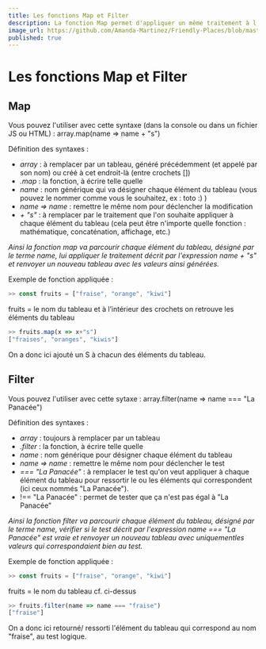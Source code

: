 ```yaml
---
title: Les fonctions Map et Filter
description: La fonction Map permet d'appliquer un même traitement à l'ensemble des données d'un tableau et Filter permet de filtrer ces données.
image_url: https://github.com/Amanda-Martinez/Friendly-Places/blob/master/fiches/img/map-filter.jpg?raw=true
published: true
---
```

# Les fonctions Map et Filter

## Map
Vous pouvez l'utiliser avec cette syntaxe (dans la console ou dans un fichier JS ou HTML) : 
array.map(name => name + "s")

Définition des syntaxes : 
- _array_ : à remplacer par un tableau, généré précédemment (et appelé par son nom) ou créé à cet endroit-là (entre crochets [])
- _.map_ : la fonction, à écrire telle quelle
- _name_ : nom générique qui va désigner chaque élément du tableau (vous pouvez le nommer comme vous le souhaitez, ex : toto :) )
- _name => name_ : remettre le même nom pour déclencher la modification 
- _+ "s"_ : à remplacer par le traitement que l'on souhaite appliquer à chaque élément du tableau (cela peut être n'importe quelle fonction : mathématique, concaténation, affichage, etc.)

*Ainsi la fonction _map_ va parcourir chaque élément du tableau, désigné par le terme _name_, lui appliquer le traitement décrit par l'expression _name + "s"_ et renvoyer un nouveau tableau avec les valeurs ainsi générées.*

Exemple de fonction appliquée : 
```javascript
>> const fruits = ["fraise", "orange", "kiwi"]
```
fruits = le nom du tableau et à l’intérieur des crochets on retrouve les éléments du tableau

```javascript
>> fruits.map(x => x+"s")
["fraises", "oranges", "kiwis"]
```

On a donc ici ajouté un S à chacun des éléments du tableau.

## Filter
Vous pouvez l'utiliser avec cette sytaxe : 
array.filter(name => name === "La Panacée")

Définition des syntaxes : 
- _array_ : toujours à remplacer par un tableau
- _.filter_ : la fonction, à écrire telle quelle
- _name_ : nom générique pour désigner chaque élément du tableau
- _name => name_ : remettre le même nom pour déclencher le test 
- _=== "La Panacée"_ : à remplacer le test qu'on veut appliquer à chaque élément du tableau pour ressortir le ou les éléments qui correspondent (ici ceux nommés "La Panacée"). 
- !== "La Panacée" : permet de tester que ça n'est pas égal à "La Panacée"

*Ainsi la fonction _filter_ va parcourir chaque élément du tableau, désigné par le terme _name_, vérifier si le test décrit par l'expression _name === "La Panacée"_ est vraie et renvoyer un nouveau tableau avec uniquementles valeurs qui correspondaient bien au test.*

Exemple de fonction appliquée : 
```javascript
>> const fruits = ["fraise", "orange", "kiwi"]
```
fruits = le nom du tableau cf. ci-dessus

```javascript
>> fruits.filter(name => name === "fraise")
["fraise"]
```

On a donc ici retourné/ ressorti l'élément du tableau qui correspond au nom "fraise", au test logique.
